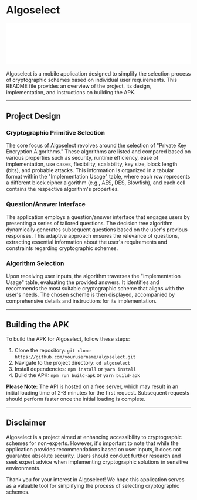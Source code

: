 # Algoselect

![Algoselect Logo](https://github.com/deadshot-21/algoselect/blob/main/assets/images/logo.png)

Algoselect is a mobile application designed to simplify the selection process of cryptographic schemes based on individual user requirements. This README file provides an overview of the project, its design, implementation, and instructions on building the APK.

---

## Project Design

### Cryptographic Primitive Selection
The core focus of Algoselect revolves around the selection of "Private Key Encryption Algorithms." These algorithms are listed and compared based on various properties such as security, runtime efficiency, ease of implementation, use cases, flexibility, scalability, key size, block length (bits), and probable attacks. This information is organized in a tabular format within the "Implementation Usage" table, where each row represents a different block cipher algorithm (e.g., AES, DES, Blowfish), and each cell contains the respective algorithm's properties.

### Question/Answer Interface
The application employs a question/answer interface that engages users by presenting a series of tailored questions. The decision tree algorithm dynamically generates subsequent questions based on the user's previous responses. This adaptive approach ensures the relevance of questions, extracting essential information about the user's requirements and constraints regarding cryptographic schemes.

### Algorithm Selection
Upon receiving user inputs, the algorithm traverses the "Implementation Usage" table, evaluating the provided answers. It identifies and recommends the most suitable cryptographic scheme that aligns with the user's needs. The chosen scheme is then displayed, accompanied by comprehensive details and instructions for its implementation.

---

## Building the APK
To build the APK for Algoselect, follow these steps:
1. Clone the repository: `git clone https://github.com/yourusername/algoselect.git`
2. Navigate to the project directory: `cd algoselect`
3. Install dependencies: `npm install` or `yarn install`
4. Build the APK: `npm run build-apk` or `yarn build-apk`

**Please Note:** The API is hosted on a free server, which may result in an initial loading time of 2-3 minutes for the first request. Subsequent requests should perform faster once the initial loading is complete.

---

## Disclaimer
Algoselect is a project aimed at enhancing accessibility to cryptographic schemes for non-experts. However, it's important to note that while the application provides recommendations based on user inputs, it does not guarantee absolute security. Users should conduct further research and seek expert advice when implementing cryptographic solutions in sensitive environments.

Thank you for your interest in Algoselect! We hope this application serves as a valuable tool for simplifying the process of selecting cryptographic schemes.
